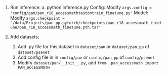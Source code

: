 1. Run inference:
    a. python inference.py 
        Config: Modify `args.config = 'config/pan/pan_r18_accessmathtestontrain_finetune.py'`
        Model: Modify `args.checkpoint = '/data/Projects/pan_pp.pytorch/checkpoints/pan_r18_accessmath_finetune/pan_r18_accessmath_finetune.pth.tar'`


2. Add datasets;
    1. Add .py file for this dataset in `dataset/pan` or `dataset/pan_pp` of `dataset/psenet`
    2. Add config file in in `config/pan` or `config/pan_pp` of `config/psenet`
    3. Modify `dataset/pan/__init__.py`, add `from .pan_accessmath import PAN_ACCESSMATH`

 
